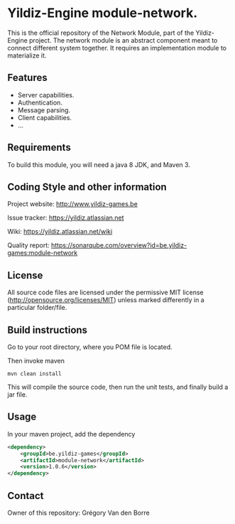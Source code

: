 # Yildiz-Engine module-network.

This is the official repository of the Network Module, part of the Yildiz-Engine project.
The network module is an abstract component meant to connect different system together.
It requires an implementation module to materialize it.

## Features

* Server capabilities.
* Authentication.
* Message parsing.
* Client capabilities.
* ...

## Requirements

To build this module, you will need a java 8 JDK, and Maven 3.

## Coding Style and other information

Project website:
http://www.yildiz-games.be

Issue tracker:
https://yildiz.atlassian.net

Wiki:
https://yildiz.atlassian.net/wiki

Quality report:
https://sonarqube.com/overview?id=be.yildiz-games:module-network

## License

All source code files are licensed under the permissive MIT license
(http://opensource.org/licenses/MIT) unless marked differently in a particular folder/file.

## Build instructions
Go to your root directory, where you POM file is located.

Then invoke maven

	mvn clean install

This will compile the source code, then run the unit tests, and finally build a jar file.

## Usage

In your maven project, add the dependency

```xml
<dependency>
    <groupId>be.yildiz-games</groupId>
    <artifactId>module-network</artifactId>
    <version>1.0.6</version>
</dependency>
```
## Contact
Owner of this repository: Grégory Van den Borre